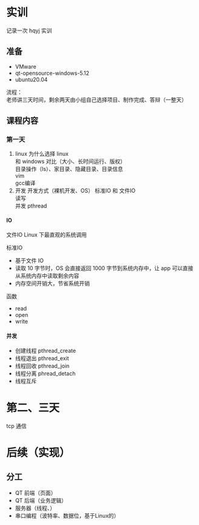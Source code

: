 
# 实训

记录一次 hqyj 实训  

## 准备

- VMware
- qt-opensource-windows-5.12
- ubuntu20.04



流程：  
老师讲三天时间，剩余两天由小组自己选择项目、制作完成、答辩（一整天）  

## 课程内容

### 第一天

1. linux
    为什么选择 linux  
    和 windows 对比（大小、长时间运行、版权）  
    目录操作（ls）、家目录、隐藏目录、目录信息  
    vim  
    gcc编译  
2. 开发
    开发方式（裸机开发、OS）
    标准IO 和 文件IO  
    读写  
    并发 pthread

#### IO

文件IO
Linux 下最直观的系统调用

标准IO
- 基于文件 IO
- 读取 10 字节时，OS 会直接返回 1000 字节到系统内存中，让 app 可以直接从系统内存中读取剩余内容
- 内存空间开销大，节省系统开销

函数  
- read
- open
- write

#### 并发

- 创建线程 pthread_create
- 线程退出 pthread_exit
- 线程回收 pthread_join
- 线程分离 phread_detach
- 线程互斥

# 第二、三天

tcp 通信

# 后续（实现）

## 分工

- QT 前端（页面）
- QT 后端（业务逻辑）
- 服务器（线程、）
- 串口编程（波特率、数据位，基于Linux的）



